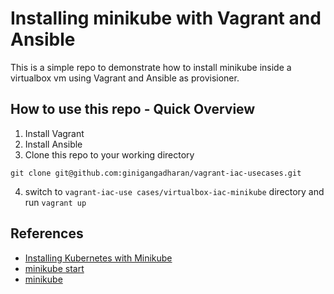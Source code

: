 # Installing minikube with Vagrant and Ansible

This is a simple repo to demonstrate how to install minikube inside a virtualbox vm using Vagrant and Ansible as provisioner. 

## How to use this repo - Quick Overview

1. Install Vagrant
2. Install Ansible
3. Clone this repo to your working directory

`git clone git@github.com:ginigangadharan/vagrant-iac-usecases.git`

4. switch to `vagrant-iac-use cases/virtualbox-iac-minikube` directory and run `vagrant up`

## References
- [Installing Kubernetes with Minikube](https://kubernetes.io/docs/setup/learning-environment/minikube/)
- [minikube start](https://minikube.sigs.k8s.io/docs/start/)
- [minikube](https://technology.amis.nl/2019/02/12/rapidly-spinning-up-a-vm-with-ubuntu-docker-and-minikube-using-the-vm-drivernone-option-on-my-windows-laptop-using-vagrant-and-oracle-virtualbox/)